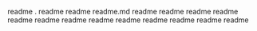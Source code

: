 readme
.
readme
readme
readme.md
readme
readme
readme
readme
readme
readme
readme
readme
readme
readme
readme
readme
readme
